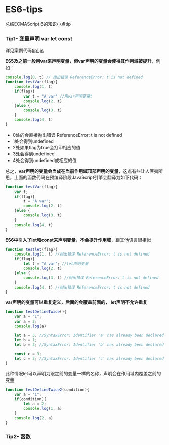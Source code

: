 # ES6-tips

总结ECMAScript 6的知识小点tip



### Tip1- 变量声明 var let const

详见案例代码[tip1.js](https://github.com/heimashi/ES6-tips/blob/master/src/tip1.js)

**ES5及之前一般用var来声明变量，但var声明的变量会使得其作用域被提升**，例如：
```JavaScript
console.log(0, t) // 抛出错误 ReferenceError: t is not defined
function testVar(flag){
    console.log(1, t)
    if(flag){
        var t = "A var" //用var声明变量t
        console.log(2, t)
    }else {
        console.log(3, t)
    }
    console.log(4, t)
}   
```
- 0处的会直接抛出错误 ReferenceError: t is not defined
- 1处会得到undefined
- 2处如果flag为true会打印相应的值
- 3处会得到undefined
- 4处会得到undefined或相应的值

总之，**var声明的变量会当成在当前作用域顶部声明的变量**，这点有些让人匪夷所思，上面的函数代码在预编译阶段JavaScript引擎会翻译为如下代码：
```JavaScript
function testVar(flag){
    var t;
    if(flag){
        t = "A var";
        console.log(2, t)
    }else {
        console.log(3, t)
    }
    console.log(4, t)
}   
```

**ES6中引入了let和const来声明变量，不会提升作用域**，跟其他语言很相似
```JavaScript
function testlet(flag){
    console.log(1, t) //抛出错误 ReferenceError: t is not defined
    if(flag){
        let t = "A var"; //let声明变量
        console.log(2, t)
    }else {
        console.log(3, t) //抛出错误 ReferenceError: t is not defined
    }
    console.log(4, t) //抛出错误 ReferenceError: t is not defined
}    
```
**var声明的变量可以重复定义，后面的会覆盖前面的， let声明不允许重复**
```JavaScript
function testDefineTwice(){
    var a = "1";
    var a = 2;
    console.log(a)

    let a = 3; //SyntaxError: Identifier 'a' has already been declared
    let b = 1;
    let b = 2; //SyntaxError: Identifier 'b' has already been declared

    const c = 3;
    let c = 3; //SyntaxError: Identifier 'c' has already been declared
}   
```
此种情况let可以声明为跟之前的变量一样的名称，声明会在作用域内覆盖之前的变量
```JavaScript
function testDefineTwice2(condition){
    var a = "1";
    if(condition){
        let a = 2;
        console.log(1, a)
    }
    console.log(2, a)
}  
```



### Tip2- 函数